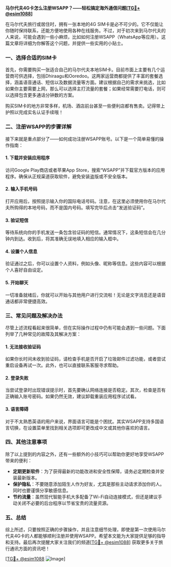 **马尔代夫4G卡怎么注册WSAPP？——轻松搞定海外通信问题[[TG💪+ @esim1088](https://t.me/s/esim1088)]**

在马尔代夫旅行或居住时，拥有一张本地的4G SIM卡是必不可少的。它不仅能让你随时保持联系，还能方便地使用各种在线服务。不过，对于初次来到马尔代夫的人来说，可能会遇到一些小麻烦，比如如何注册WSAPP（WhatsApp等应用）。这篇文章将详细为你解答这个问题，并提供一些实用的小贴士。

### 一、选择合适的SIM卡

首先，你需要购买一张适合自己的马尔代夫本地SIM卡。目前市面上主要有几个运营商可供选择，包括Dhiraagu和Ooredoo。这两家运营商都提供了丰富的套餐选择，涵盖语音通话、短信以及数据流量等方面。建议根据自己的需求来挑选，比如如果你主要需要上网，那么可以选择主打流量的套餐；如果经常需要打电话，则可以选择包含更多通话分钟数的方案。

购买SIM卡的地方非常多样，机场、酒店前台甚至一些便利店都有售卖。记得带上护照以完成实名认证手续哦！

### 二、注册WSAPP的步骤详解

接下来就是重点部分了——如何成功注册WSAPP账号。以下是一个简单易懂的操作指南：

#### 1. 下载并安装应用程序
访问Google Play商店或者苹果App Store，搜索“WSAPP”并下载官方版本的应用程序。确保从正规渠道获取软件，避免安装盗版或不安全版本。

#### 2. 输入手机号码
打开应用后，按照提示输入你的国际电话号码。注意，在这里必须使用你在马尔代夫所购得的本地号码，而不是国内号码。填写完毕后点击“发送验证码”。

#### 3. 验证短信
等待系统向你的手机发送一条包含验证码的短信。通常情况下，这条短信会在几分钟内到达。收到后，将其准确无误地填入相应的输入框中。

#### 4. 设置个人信息
验证通过之后，你可以设置个人资料，例如头像、昵称等信息。这些内容可以根据个人喜好自由设定。

#### 5. 开始聊天
一切准备就绪后，你就可以开始与其他用户进行交流啦！无论是文字消息还是语音通话都非常便捷高效。

### 三、常见问题及解决办法

尽管上述流程看起来很简单，但在实际操作过程中仍有可能会遇到一些问题。下面列举了几种常见的故障及其解决方案：

#### 1. 无法接收验证码
如果你长时间未收到验证码，请检查手机是否开启了垃圾邮件过滤功能，或者尝试重启设备再试一次。此外，也可以直接联系客服寻求帮助。

#### 2. 登录失败
当尝试登录时出现错误提示时，首先要确认网络连接是否稳定。其次，检查是否有正确输入账号密码。如果仍然无效，建议卸载重装应用程序试试看。

#### 3. 语言障碍
对于不太熟悉英语的用户来说，界面语言可能是个困扰。其实WSAPP支持多国语言切换，在设置菜单里找到相关选项即可更改成中文或其他你喜欢的语言。

### 四、其他注意事项

除了以上提到的内容之外，还有一些额外的小技巧可以帮助你更好地享受WSAPP带来的便利：

- **定期更新软件**：为了获得最新的功能改进和安全性保障，请务必定期检查并安装最新版本。
- **保护隐私**：不要随意添加陌生人作为好友，尤其是那些主动请求添加你的人。同时也要谨慎分享敏感信息。
- **节约流量**：虽然现代智能手机大多配备了Wi-Fi自动连接模式，但还是建议手动关闭不必要的后台程序以节省宝贵的流量资源。

### 五、总结

综上所述，只要按照正确的步骤操作，并且注意细节处理，即使是第一次使用马尔代夫4G卡的人都能够顺利注册并使用WSAPP。希望本文能为大家提供足够的指导和支持。最后再次提醒大家关注我们的频道[[TG💪+ @esim1088](https://t.me/s/esim1088)] 获取更多关于旅行通讯方面的资讯吧！

[[TG💪+ @esim1088](https://t.me/s/esim1088) ![Image](https://i.postimg.cc/4NQfJmqS/Snipaste-2025-05-13-00-14-12.png)]